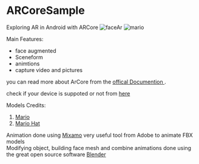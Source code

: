 # ARCoreSample
Exploring AR in Android with ARCore 
![faceAr](https://i.ibb.co/WpzZHmJ/Untitled-2.png) ![mario](https://i.ibb.co/wsCVKZP/ezgif-com-gif-maker.gif)

  Main Features: 
  - face augmented 
  - Sceneform 
  - animtions 
  - capture video and pictures


you can read more about ArCore from the [offical Documention ](https://developers.google.com/ar/develop/java/quickstart).

check if your device is suppoted or not from [here ](https://developers.google.com/ar/discover/supported-devices) 

Models Credits:
1. [Mario](https://www.turbosquid.com/3d-models/3d-mario-character-model-1308280)
2. [Mario Hat](https://sketchfab.com/3d-models/marios-cap-super-mario-bros-82bcc48237ec4ff98ce770de60913d26)

Animation done using [Mixamo](https://www.mixamo.com/) very useful tool from Adobe to animate FBX models  
Modifying object, building face mesh and combine animations done using the great open source software [Blender](https://www.blender.org/)




